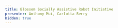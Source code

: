 ```yaml
---
title: Blossom Socially Assistive Robot Initiative
presenter: Anthony Mui, Carlotta Berry
hidden: true
---
```

